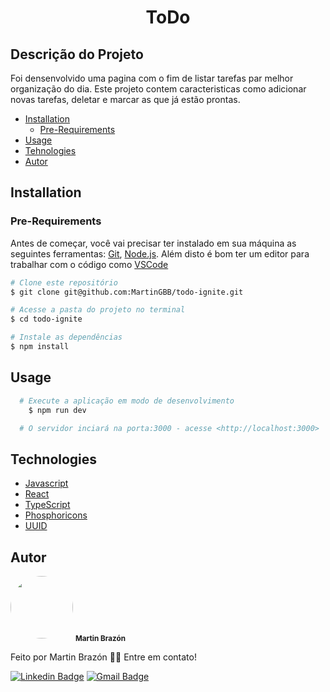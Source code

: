 <h1 align="center">ToDo</h1>

## Descrição do Projeto
  Foi densenvolvido uma pagina com o fim de listar tarefas par melhor organização do dia. Este projeto contem caracteristicas como adicionar novas tarefas, deletar e marcar as que já estão prontas.
  
   * [Installation](#installation)
      * [Pre-Requirements](#pre-requirements)
   * [Usage](#usage)
   * [Tehnologies](#technologies)
   * [Autor](#autor)
     
## Installation

### Pre-Requirements

Antes de começar, você vai precisar ter instalado em sua máquina as seguintes ferramentas:
[Git](https://git-scm.com), [Node.js](https://nodejs.org/en/). 
Além disto é bom ter um editor para trabalhar com o código como [VSCode](https://code.visualstudio.com/)

```bash
# Clone este repositório
$ git clone git@github.com:MartinGBB/todo-ignite.git

# Acesse a pasta do projeto no terminal
$ cd todo-ignite

# Instale as dependências
$ npm install
```

## Usage

  ```bash
    # Execute a aplicação em modo de desenvolvimento
      $ npm run dev

    # O servidor inciará na porta:3000 - acesse <http://localhost:3000>
  ```
  
## Technologies
  
  - [Javascript](https://developer.mozilla.org/es/docs/Web/JavaScript)
  - [React](https://pt-br.reactjs.org/)
  - [TypeScript](https://www.typescriptlang.org/)
  - [Phosphoricons](https://phosphoricons.com/)
  - [UUID](https://www.npmjs.com/package/uuid)
  
## Autor

<a>
  <img style="border-radius: 50%;" src="https://github.com/MartinGBB.png" width="100px;" alt=""/>
  <sub><b>Martin Brazón</b></sub></a> <a href="https://github/MartinGBB" title="GitHub">
</a>


 Feito por Martin Brazón 👋🏽 Entre em contato!
 
 [![Linkedin Badge](https://img.shields.io/badge/-Martin-blue?style=flat-square&logo=Linkedin&logoColor=white&link=https://www.linkedin.com/in/martinbrazon/)](https://www.linkedin.com/in/martinbrazon/) [![Gmail Badge](https://img.shields.io/badge/-escorpmartin97@gmail.com-c14438?style=flat-square&logo=Gmail&logoColor=white&link=mailto:escorpmartin97@gmail.com)](mailto:escorpmartin97@gmail.com)
 
